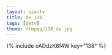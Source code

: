 ```yaml
--- 
layout: sieutv
title: de 138
tags: [detv]
thumb: ffmpeg/138_de.jpg
---
```

{% include oADdzK6f4W key="138" %} 
